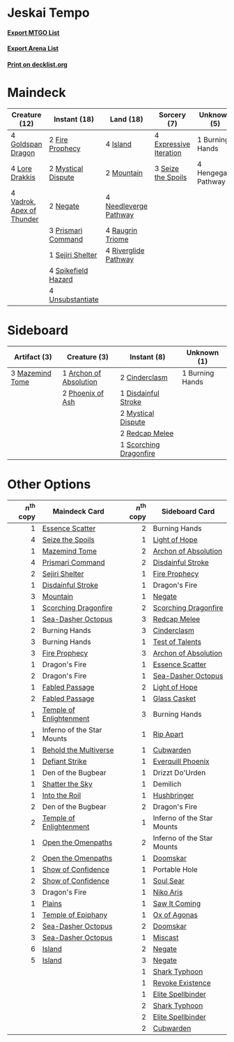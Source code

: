 # Jeskai Tempo

#### [Export MTGO List](../collection/Jeskai%20Tempo/Jeskai%20Tempo.txt)
#### [Export Arena List](../collection/Jeskai%20Tempo/Jeskai%20Tempo_arena.txt)
#### [Print on decklist.org](http://decklist.org/?deckmain=1%09Burning%20Hands%0A4%09Expressive%20Iteration%0A2%09Fire%20Prophecy%0A4%09Goldspan%20Dragon%0A4%09Hengegate%20Pathway%0A4%09Island%0A4%09Lore%20Drakkis%0A2%09Mountain%0A2%09Mystical%20Dispute%0A4%09Needleverge%20Pathway%0A2%09Negate%0A3%09Prismari%20Command%0A4%09Raugrin%20Triome%0A4%09Riverglide%20Pathway%0A3%09Seize%20the%20Spoils%0A1%09Sejiri%20Shelter%0A4%09Spikefield%20Hazard%0A4%09Unsubstantiate%0A4%09Vadrok,%20Apex%20of%20Thunder&deckside=1%09Archon%20of%20Absolution%0A1%09Burning%20Hands%0A2%09Cinderclasm%0A1%09Disdainful%20Stroke%0A3%09Mazemind%20Tome%0A2%09Mystical%20Dispute%0A2%09Phoenix%20of%20Ash%0A2%09Redcap%20Melee%0A1%09Scorching%20Dragonfire)
# Maindeck

|                                           Creature (12)                                            |                                         Instant (18)                                         |                                           Land (18)                                            |                                           Sorcery (7)                                           |    Unknown (5)    |
|----------------------------------------------------------------------------------------------------|----------------------------------------------------------------------------------------------|------------------------------------------------------------------------------------------------|-------------------------------------------------------------------------------------------------|-------------------|
|4 [Goldspan Dragon](http://gatherer.wizards.com/Pages/Card/Details.aspx?multiverseid=503751)        |2 [Fire Prophecy](http://gatherer.wizards.com/Pages/Card/Details.aspx?multiverseid=479636)    |4 [Island](http://gatherer.wizards.com/Pages/Card/Details.aspx?multiverseid=439857)             |4 [Expressive Iteration](http://gatherer.wizards.com/Pages/Card/Details.aspx?multiverseid=513678)|1 Burning Hands    |
|4 [Lore Drakkis](http://gatherer.wizards.com/Pages/Card/Details.aspx?multiverseid=479714)           |2 [Mystical Dispute](http://gatherer.wizards.com/Pages/Card/Details.aspx?multiverseid=473020) |2 [Mountain](http://gatherer.wizards.com/Pages/Card/Details.aspx?multiverseid=439859)           |3 [Seize the Spoils](http://gatherer.wizards.com/Pages/Card/Details.aspx?multiverseid=503761)    |4 Hengegate Pathway|
|4 [Vadrok, Apex of Thunder](http://gatherer.wizards.com/Pages/Card/Details.aspx?multiverseid=479734)|2 [Negate](http://gatherer.wizards.com/Pages/Card/Details.aspx?multiverseid=423707)           |4 [Needleverge Pathway](http://gatherer.wizards.com/Pages/Card/Details.aspx?multiverseid=491918)|                                                                                                 |                   |
|                                                                                                    |3 [Prismari Command](http://gatherer.wizards.com/Pages/Card/Details.aspx?multiverseid=513706) |4 [Raugrin Triome](http://gatherer.wizards.com/Pages/Card/Details.aspx?multiverseid=479771)     |                                                                                                 |                   |
|                                                                                                    |1 [Sejiri Shelter](http://gatherer.wizards.com/Pages/Card/Details.aspx?multiverseid=491662)   |4 [Riverglide Pathway](http://gatherer.wizards.com/Pages/Card/Details.aspx?multiverseid=491920) |                                                                                                 |                   |
|                                                                                                    |4 [Spikefield Hazard](http://gatherer.wizards.com/Pages/Card/Details.aspx?multiverseid=491809)|                                                                                                |                                                                                                 |                   |
|                                                                                                    |4 [Unsubstantiate](http://gatherer.wizards.com/Pages/Card/Details.aspx?multiverseid=414374)   |                                                                                                |                                                                                                 |                   |


# Sideboard

|                                       Artifact (3)                                       |                                          Creature (3)                                           |                                           Instant (8)                                           |  Unknown (1)  |
|------------------------------------------------------------------------------------------|-------------------------------------------------------------------------------------------------|-------------------------------------------------------------------------------------------------|---------------|
|3 [Mazemind Tome](http://gatherer.wizards.com/Pages/Card/Details.aspx?multiverseid=485555)|1 [Archon of Absolution](http://gatherer.wizards.com/Pages/Card/Details.aspx?multiverseid=472965)|2 [Cinderclasm](http://gatherer.wizards.com/Pages/Card/Details.aspx?multiverseid=491776)         |1 Burning Hands|
|                                                                                          |2 [Phoenix of Ash](http://gatherer.wizards.com/Pages/Card/Details.aspx?multiverseid=476399)      |1 [Disdainful Stroke](http://gatherer.wizards.com/Pages/Card/Details.aspx?multiverseid=420705)   |               |
|                                                                                          |                                                                                                 |2 [Mystical Dispute](http://gatherer.wizards.com/Pages/Card/Details.aspx?multiverseid=473020)    |               |
|                                                                                          |                                                                                                 |2 [Redcap Melee](http://gatherer.wizards.com/Pages/Card/Details.aspx?multiverseid=473097)        |               |
|                                                                                          |                                                                                                 |1 [Scorching Dragonfire](http://gatherer.wizards.com/Pages/Card/Details.aspx?multiverseid=473101)|               |


# Other Options

|*n*<sup>th</sup> copy|                                          Maindeck Card                                           |*n*<sup>th</sup> copy|                                        Sideboard Card                                         |
|--------------------:|--------------------------------------------------------------------------------------------------|--------------------:|-----------------------------------------------------------------------------------------------|
|                    1|[Essence Scatter](http://gatherer.wizards.com/Pages/Card/Details.aspx?multiverseid=426754)        |                    2|Burning Hands                                                                                  |
|                    4|[Seize the Spoils](http://gatherer.wizards.com/Pages/Card/Details.aspx?multiverseid=503761)       |                    1|[Light of Hope](http://gatherer.wizards.com/Pages/Card/Details.aspx?multiverseid=479540)       |
|                    1|[Mazemind Tome](http://gatherer.wizards.com/Pages/Card/Details.aspx?multiverseid=485555)          |                    2|[Archon of Absolution](http://gatherer.wizards.com/Pages/Card/Details.aspx?multiverseid=472965)|
|                    4|[Prismari Command](http://gatherer.wizards.com/Pages/Card/Details.aspx?multiverseid=513706)       |                    2|[Disdainful Stroke](http://gatherer.wizards.com/Pages/Card/Details.aspx?multiverseid=420705)   |
|                    2|[Sejiri Shelter](http://gatherer.wizards.com/Pages/Card/Details.aspx?multiverseid=491662)         |                    1|[Fire Prophecy](http://gatherer.wizards.com/Pages/Card/Details.aspx?multiverseid=479636)       |
|                    1|[Disdainful Stroke](http://gatherer.wizards.com/Pages/Card/Details.aspx?multiverseid=420705)      |                    1|Dragon's Fire                                                                                  |
|                    3|[Mountain](http://gatherer.wizards.com/Pages/Card/Details.aspx?multiverseid=439859)               |                    1|[Negate](http://gatherer.wizards.com/Pages/Card/Details.aspx?multiverseid=423707)              |
|                    1|[Scorching Dragonfire](http://gatherer.wizards.com/Pages/Card/Details.aspx?multiverseid=473101)   |                    2|[Scorching Dragonfire](http://gatherer.wizards.com/Pages/Card/Details.aspx?multiverseid=473101)|
|                    1|[Sea-Dasher Octopus](http://gatherer.wizards.com/Pages/Card/Details.aspx?multiverseid=479586)     |                    3|[Redcap Melee](http://gatherer.wizards.com/Pages/Card/Details.aspx?multiverseid=473097)        |
|                    2|Burning Hands                                                                                     |                    3|[Cinderclasm](http://gatherer.wizards.com/Pages/Card/Details.aspx?multiverseid=491776)         |
|                    3|Burning Hands                                                                                     |                    1|[Test of Talents](http://gatherer.wizards.com/Pages/Card/Details.aspx?multiverseid=513536)     |
|                    3|[Fire Prophecy](http://gatherer.wizards.com/Pages/Card/Details.aspx?multiverseid=479636)          |                    3|[Archon of Absolution](http://gatherer.wizards.com/Pages/Card/Details.aspx?multiverseid=472965)|
|                    1|Dragon's Fire                                                                                     |                    1|[Essence Scatter](http://gatherer.wizards.com/Pages/Card/Details.aspx?multiverseid=426754)     |
|                    2|Dragon's Fire                                                                                     |                    1|[Sea-Dasher Octopus](http://gatherer.wizards.com/Pages/Card/Details.aspx?multiverseid=479586)  |
|                    1|[Fabled Passage](http://gatherer.wizards.com/Pages/Card/Details.aspx?multiverseid=473206)         |                    2|[Light of Hope](http://gatherer.wizards.com/Pages/Card/Details.aspx?multiverseid=479540)       |
|                    2|[Fabled Passage](http://gatherer.wizards.com/Pages/Card/Details.aspx?multiverseid=473206)         |                    1|[Glass Casket](http://gatherer.wizards.com/Pages/Card/Details.aspx?multiverseid=472977)        |
|                    1|[Temple of Enlightenment](http://gatherer.wizards.com/Pages/Card/Details.aspx?multiverseid=378535)|                    3|Burning Hands                                                                                  |
|                    1|Inferno of the Star Mounts                                                                        |                    1|[Rip Apart](http://gatherer.wizards.com/Pages/Card/Details.aspx?multiverseid=513717)           |
|                    1|[Behold the Multiverse](http://gatherer.wizards.com/Pages/Card/Details.aspx?multiverseid=503653)  |                    1|[Cubwarden](http://gatherer.wizards.com/Pages/Card/Details.aspx?multiverseid=479527)           |
|                    1|[Defiant Strike](http://gatherer.wizards.com/Pages/Card/Details.aspx?multiverseid=386515)         |                    1|[Everquill Phoenix](http://gatherer.wizards.com/Pages/Card/Details.aspx?multiverseid=479634)   |
|                    1|Den of the Bugbear                                                                                |                    1|Drizzt Do'Urden                                                                                |
|                    1|[Shatter the Sky](http://gatherer.wizards.com/Pages/Card/Details.aspx?multiverseid=476288)        |                    1|Demilich                                                                                       |
|                    1|[Into the Roil](http://gatherer.wizards.com/Pages/Card/Details.aspx?multiverseid=389560)          |                    1|[Hushbringer](http://gatherer.wizards.com/Pages/Card/Details.aspx?multiverseid=472980)         |
|                    2|Den of the Bugbear                                                                                |                    2|Dragon's Fire                                                                                  |
|                    2|[Temple of Enlightenment](http://gatherer.wizards.com/Pages/Card/Details.aspx?multiverseid=378535)|                    1|Inferno of the Star Mounts                                                                     |
|                    1|[Open the Omenpaths](http://gatherer.wizards.com/Pages/Card/Details.aspx?multiverseid=503755)     |                    2|Inferno of the Star Mounts                                                                     |
|                    2|[Open the Omenpaths](http://gatherer.wizards.com/Pages/Card/Details.aspx?multiverseid=503755)     |                    1|[Doomskar](http://gatherer.wizards.com/Pages/Card/Details.aspx?multiverseid=503613)            |
|                    1|[Show of Confidence](http://gatherer.wizards.com/Pages/Card/Details.aspx?multiverseid=513505)     |                    1|Portable Hole                                                                                  |
|                    2|[Show of Confidence](http://gatherer.wizards.com/Pages/Card/Details.aspx?multiverseid=513505)     |                    1|[Soul Sear](http://gatherer.wizards.com/Pages/Card/Details.aspx?multiverseid=485483)           |
|                    3|Dragon's Fire                                                                                     |                    1|[Niko Aris](http://gatherer.wizards.com/Pages/Card/Details.aspx?multiverseid=503841)           |
|                    1|[Plains](http://gatherer.wizards.com/Pages/Card/Details.aspx?multiverseid=439856)                 |                    1|[Saw It Coming](http://gatherer.wizards.com/Pages/Card/Details.aspx?multiverseid=503684)       |
|                    1|[Temple of Epiphany](http://gatherer.wizards.com/Pages/Card/Details.aspx?multiverseid=442808)     |                    1|[Ox of Agonas](http://gatherer.wizards.com/Pages/Card/Details.aspx?multiverseid=476398)        |
|                    2|[Sea-Dasher Octopus](http://gatherer.wizards.com/Pages/Card/Details.aspx?multiverseid=479586)     |                    2|[Doomskar](http://gatherer.wizards.com/Pages/Card/Details.aspx?multiverseid=503613)            |
|                    3|[Sea-Dasher Octopus](http://gatherer.wizards.com/Pages/Card/Details.aspx?multiverseid=479586)     |                    1|[Miscast](http://gatherer.wizards.com/Pages/Card/Details.aspx?multiverseid=485380)             |
|                    6|[Island](http://gatherer.wizards.com/Pages/Card/Details.aspx?multiverseid=439857)                 |                    2|[Negate](http://gatherer.wizards.com/Pages/Card/Details.aspx?multiverseid=423707)              |
|                    5|[Island](http://gatherer.wizards.com/Pages/Card/Details.aspx?multiverseid=439857)                 |                    3|[Negate](http://gatherer.wizards.com/Pages/Card/Details.aspx?multiverseid=423707)              |
|                     |                                                                                                  |                    1|[Shark Typhoon](http://gatherer.wizards.com/Pages/Card/Details.aspx?multiverseid=479587)       |
|                     |                                                                                                  |                    1|[Revoke Existence](http://gatherer.wizards.com/Pages/Card/Details.aspx?multiverseid=378397)    |
|                     |                                                                                                  |                    1|[Elite Spellbinder](http://gatherer.wizards.com/Pages/Card/Details.aspx?multiverseid=513494)   |
|                     |                                                                                                  |                    2|[Shark Typhoon](http://gatherer.wizards.com/Pages/Card/Details.aspx?multiverseid=479587)       |
|                     |                                                                                                  |                    2|[Elite Spellbinder](http://gatherer.wizards.com/Pages/Card/Details.aspx?multiverseid=513494)   |
|                     |                                                                                                  |                    2|[Cubwarden](http://gatherer.wizards.com/Pages/Card/Details.aspx?multiverseid=479527)           |

